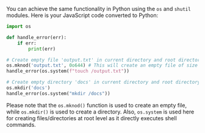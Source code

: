 You can achieve the same functionality in Python using the `os` and `shutil` modules. Here is your JavaScript code converted to Python:

```python
import os

def handle_error(err):
    if err:
        print(err)

# Create empty file 'output.txt' in current directory and root directory
os.mknod('output.txt', 0o644) # This will create an empty file of size 0 bytes.
handle_error(os.system(f"touch /output.txt"))

# Create empty directory 'docs' in current directory and root directory
os.mkdir('docs')
handle_error(os.system("mkdir /docs"))
```

Please note that the `os.mknod()` function is used to create an empty file, while `os.mkdir()` is used to create a directory. Also, `os.system` is used here for creating files/directories at root level as it directly executes shell commands.
